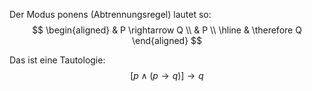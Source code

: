 Der Modus ponens (Abtrennungsregel) lautet so:
$$
\begin{aligned}
    & P \rightarrow Q \\ 
    & P \\ 
    \hline
    & \therefore Q
\end{aligned}
$$

Das ist eine Tautologie:
$$
[p\land(p\to q)]\to q
$$
